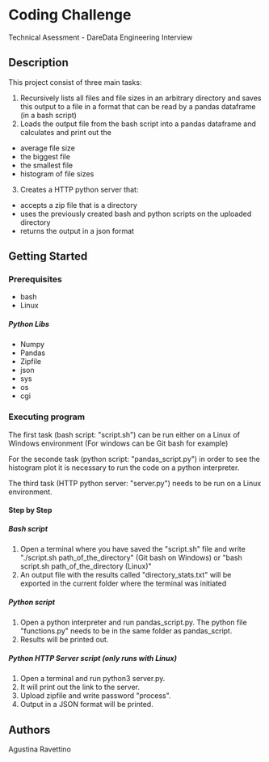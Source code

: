# Coding Challenge

Technical Asessment - DareData Engineering Interview

## Description

This project consist of three main tasks:
 1. Recursively lists all files and file sizes in an arbitrary directory and saves this output to a file in a format that can be read by a pandas dataframe (in a bash script)
 2. Loads the output file from the bash script into a pandas dataframe and calculates and print out the
   - average file size
   - the biggest file
   - the smallest file
   - histogram of file sizes
 3. Creates a HTTP python server that:
   - accepts a zip file that is a directory
   - uses the previously created bash and python scripts on the uploaded directory
   - returns the output in a json format

## Getting Started

### Prerequisites
* bash
* Linux

##### Python Libs
* Numpy
* Pandas
* Zipfile
* json
* sys
* os
* cgi
 
### Executing program

The first task (bash script: "script.sh") can be run either on a Linux of Windows environment (For windows can be Git bash for example)

For the seconde task (python script: "pandas_script.py") in order to see the histogram plot it is necessary to run the code on a python interpreter.

The third task (HTTP python server: "server.py") needs to be run on a Linux environment.

#### Step by Step
##### Bash script 
1. Open a terminal where you have saved the "script.sh" file and write "./script.sh path_of_the_directory" (Git bash on Windows) or "bash script.sh path_of_the_directory (Linux)"
2. An output file with the results called "directory_stats.txt" will be exported in the current folder where the terminal was initiated 

##### Python script
1. Open a python interpreter and run pandas_script.py. The python file "functions.py" needs to be in the same folder as pandas_script.
2. Results will be printed out. 

##### Python HTTP Server script (only runs with Linux)
1. Open a terminal and run python3 server.py. 
2. It will print out the link to the server.
3. Upload zipfile and write password "process".
4. Output in a JSON format will be printed. 

## Authors

Agustina Ravettino 
